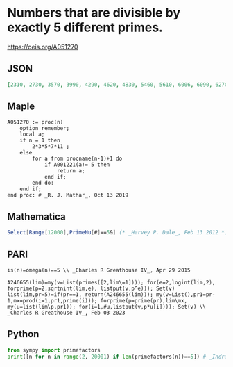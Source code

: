 # Numbers that are divisible by exactly 5 different primes\.
https://oeis.org/A051270
## JSON
```JSON
[2310, 2730, 3570, 3990, 4290, 4620, 4830, 5460, 5610, 6006, 6090, 6270, 6510, 6630, 6930, 7140, 7410, 7590, 7770, 7854, 7980, 8190, 8580, 8610, 8778, 8970, 9030, 9240, 9282, 9570, 9660, 9690, 9870, 10010, 10230, 10374, 10626, 10710, 10920, 11130, 11220, 11310]
```
## Maple
```Maple
A051270 := proc(n)
    option remember;
    local a;
    if n = 1 then
        2*3*5*7*11 ;
    else
        for a from procname(n-1)+1 do
            if A001221(a)= 5 then
                return a;
            end if;
        end do:
    end if;
end proc: # _R. J. Mathar_, Oct 13 2019
```
## Mathematica
```Mathematica
Select[Range[12000],PrimeNu[#]==5&] (* _Harvey P. Dale_, Feb 13 2012 *)
```
## PARI
```PARI
is(n)=omega(n)==5 \\ _Charles R Greathouse IV_, Apr 29 2015
```
```PARI
A246655(lim)=my(v=List(primes([2,lim\=1]))); for(e=2,logint(lim,2), forprime(p=2,sqrtnint(lim,e), listput(v,p^e))); Set(v)
list(lim,pr=5)=if(pr==1, return(A246655(lim))); my(v=List(),pr1=pr-1,mx=prod(i=1,pr1,prime(i))); forprime(p=prime(pr),lim\mx, my(u=list(lim\p,pr1)); for(i=1,#u,listput(v,p*u[i]))); Set(v) \\ _Charles R Greathouse IV_, Feb 03 2023
```
## Python
```Python
from sympy import primefactors
print([n for n in range(2, 20001) if len(primefactors(n))==5]) # _Indranil Ghosh_, Apr 06 2017
```
